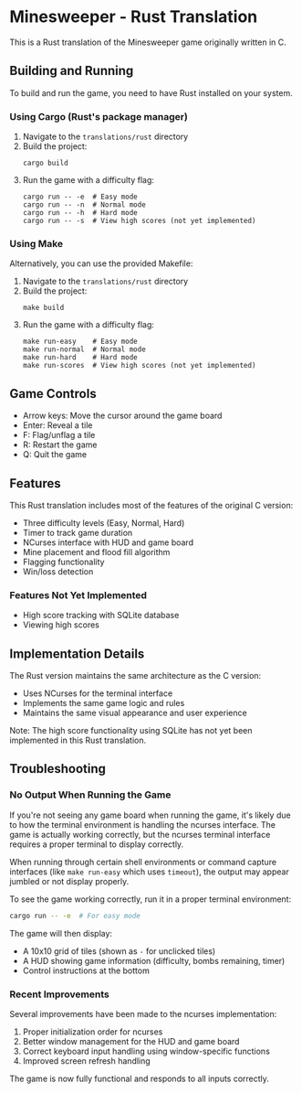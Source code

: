 # Minesweeper - Rust Translation

This is a Rust translation of the Minesweeper game originally written in C.

## Building and Running

To build and run the game, you need to have Rust installed on your system.

### Using Cargo (Rust's package manager)

1. Navigate to the `translations/rust` directory
2. Build the project:
   ```
   cargo build
   ```
3. Run the game with a difficulty flag:
   ```
   cargo run -- -e  # Easy mode
   cargo run -- -n  # Normal mode
   cargo run -- -h  # Hard mode
   cargo run -- -s  # View high scores (not yet implemented)
   ```

### Using Make

Alternatively, you can use the provided Makefile:

1. Navigate to the `translations/rust` directory
2. Build the project:
   ```
   make build
   ```
3. Run the game with a difficulty flag:
   ```
   make run-easy    # Easy mode
   make run-normal  # Normal mode
   make run-hard    # Hard mode
   make run-scores  # View high scores (not yet implemented)
   ```

## Game Controls

- Arrow keys: Move the cursor around the game board
- Enter: Reveal a tile
- F: Flag/unflag a tile
- R: Restart the game
- Q: Quit the game

## Features

This Rust translation includes most of the features of the original C version:

- Three difficulty levels (Easy, Normal, Hard)
- Timer to track game duration
- NCurses interface with HUD and game board
- Mine placement and flood fill algorithm
- Flagging functionality
- Win/loss detection

### Features Not Yet Implemented

- High score tracking with SQLite database
- Viewing high scores

## Implementation Details

The Rust version maintains the same architecture as the C version:
- Uses NCurses for the terminal interface
- Implements the same game logic and rules
- Maintains the same visual appearance and user experience

Note: The high score functionality using SQLite has not yet been implemented in this Rust translation.

## Troubleshooting

### No Output When Running the Game

If you're not seeing any game board when running the game, it's likely due to how the terminal environment is handling the ncurses interface. The game is actually working correctly, but the ncurses terminal interface requires a proper terminal to display correctly.

When running through certain shell environments or command capture interfaces (like `make run-easy` which uses `timeout`), the output may appear jumbled or not display properly.

To see the game working correctly, run it in a proper terminal environment:
```bash
cargo run -- -e  # For easy mode
```

The game will then display:
- A 10x10 grid of tiles (shown as `-` for unclicked tiles)
- A HUD showing game information (difficulty, bombs remaining, timer)
- Control instructions at the bottom

### Recent Improvements

Several improvements have been made to the ncurses implementation:
1. Proper initialization order for ncurses
2. Better window management for the HUD and game board
3. Correct keyboard input handling using window-specific functions
4. Improved screen refresh handling

The game is now fully functional and responds to all inputs correctly.